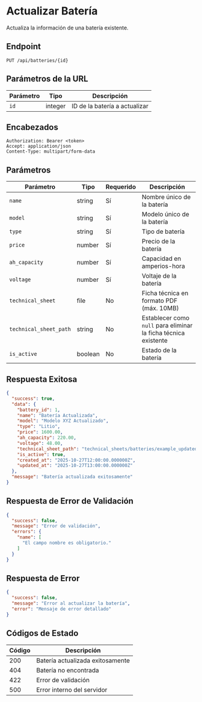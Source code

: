 # Actualizar Batería

Actualiza la información de una batería existente.

## Endpoint

```http
PUT /api/batteries/{id}
```

## Parámetros de la URL

| Parámetro | Tipo | Descripción |
|-----------|------|-------------|
| `id` | integer | ID de la batería a actualizar |

## Encabezados

```http
Authorization: Bearer <token>
Accept: application/json
Content-Type: multipart/form-data
```

## Parámetros

| Parámetro | Tipo | Requerido | Descripción |
|-----------|------|-----------|-------------|
| `name` | string | Sí | Nombre único de la batería |
| `model` | string | Sí | Modelo único de la batería |
| `type` | string | Sí | Tipo de batería |
| `price` | number | Sí | Precio de la batería |
| `ah_capacity` | number | Sí | Capacidad en amperios-hora |
| `voltage` | number | Sí | Voltaje de la batería |
| `technical_sheet` | file | No | Ficha técnica en formato PDF (máx. 10MB) |
| `technical_sheet_path` | string | No | Establecer como `null` para eliminar la ficha técnica existente |
| `is_active` | boolean | No | Estado de la batería |

## Respuesta Exitosa

```json
{
  "success": true,
  "data": {
    "battery_id": 1,
    "name": "Batería Actualizada",
    "model": "Modelo XYZ Actualizado",
    "type": "Litio",
    "price": 1600.00,
    "ah_capacity": 220.00,
    "voltage": 48.00,
    "technical_sheet_path": "technical_sheets/batteries/example_updated.pdf",
    "is_active": true,
    "created_at": "2025-10-27T12:00:00.000000Z",
    "updated_at": "2025-10-27T13:00:00.000000Z"
  },
  "message": "Batería actualizada exitosamente"
}
```

## Respuesta de Error de Validación

```json
{
  "success": false,
  "message": "Error de validación",
  "errors": {
    "name": [
      "El campo nombre es obligatorio."
    ]
  }
}
```

## Respuesta de Error

```json
{
  "success": false,
  "message": "Error al actualizar la batería",
  "error": "Mensaje de error detallado"
}
```

## Códigos de Estado

| Código | Descripción |
|--------|-------------|
| 200 | Batería actualizada exitosamente |
| 404 | Batería no encontrada |
| 422 | Error de validación |
| 500 | Error interno del servidor |
